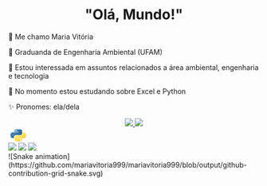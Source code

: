  <h1 align="center"> "Olá, Mundo!" </h1>
 
👋 Me chamo Maria Vitória

👀 Graduanda de Engenharia Ambiental (UFAM)

🌱 Estou interessada em assuntos relacionados a área ambiental, engenharia e tecnologia

🐍 No momento estou estudando sobre Excel e Python

✨ Pronomes: ela/dela

<div align="center">
  <a href="https://github.com/mariavitoria999">
  <img height="180em" src="https://github-readme-stats.vercel.app/api?username=mariavitoria999&show_icons=true&theme=dracula&include_all_commits=true&count_private=true"/>
  <img height="180em" src="https://github-readme-stats.vercel.app/api/top-langs/?username=mariavitoria999&layout=compact&langs_count=7&theme=dracula"/>
</div>
 
 <div>
  <img align="center" alt="Mavi-Python" height="30" width="40" src="https://raw.githubusercontent.com/devicons/devicon/master/icons/python/python-original.svg">
 </div>
 
 <div>
  <a href = "mailto:mariavitoria.ufam@gmail.com"><img src="https://img.shields.io/badge/-Gmail-%23333?style=for-the-badge&logo=gmail&logoColor=white" target="_blank"></a>
   <a href="https://https://www.linkedin.com/in/maria-vit%C3%B3ria-nogueira-de-souza-636033220/" target="_blank"><img src="https://img.shields.io/badge/-LinkedIn-%230077B5?style=for-the-badge&logo=linkedin&logoColor=white" target="_blank"></a> 
   <a href="https://instagram.com/999mavis" target="_blank"><img src="https://img.shields.io/badge/-Instagram-%23E4405F?style=for-the-badge&logo=instagram&logoColor=white" target="_blank"></a>
 </div>

 <div>
   ![Snake animation](https://github.com/mariavitoria999/mariavitoria999/blob/output/github-contribution-grid-snake.svg)
 </div>

